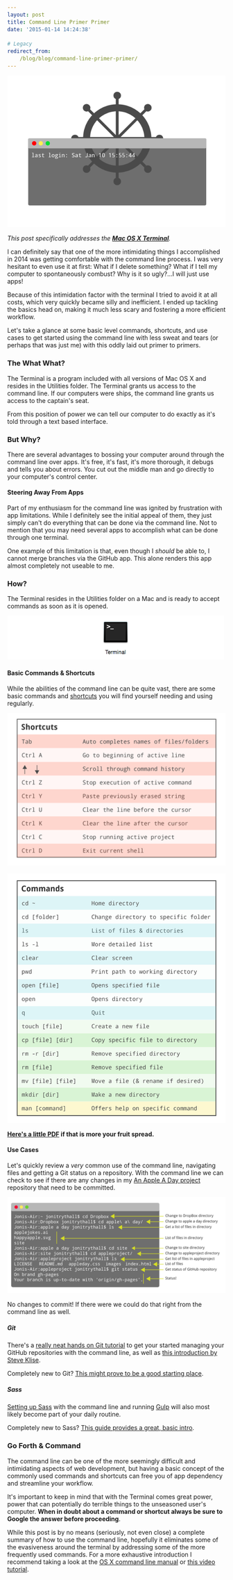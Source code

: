 ```yaml
---
layout: post
title: Command Line Primer Primer
date: '2015-01-14 14:24:38'

# Legacy
redirect_from:
    /blog/blog/command-line-primer-primer/
---
```


![Illustrated helm behind a terminal screen.](/content/2015/Jan/Screen-Shot-2015-01-12-at-1-52-47-PM.png)

*This post specifically addresses the **[Mac OS X Terminal](http://manuals.info.apple.com/MANUALS/1000/MA1173/en_US/IntroCommandLine_v10.6.pdf)**.*

I can definitely say that one of the more intimidating things I accomplished in 2014 was getting comfortable with the command line process. I was very hesitant to even use it at first: What if I delete something? What if I tell my computer to spontaneously combust? Why is it so ugly?...I will just use apps!

Because of this intimidation factor with the terminal I tried to avoid it at all costs, which very quickly became silly and inefficient. I ended up tackling the basics head on, making it much less scary and fostering a more efficient workflow.  

Let's take a glance at some basic level commands, shortcuts, and use cases to get started using the command line with less sweat and tears (or perhaps that was just me) with this oddly laid out primer to primers.

### The What What?
The Terminal is a program included with all versions of Mac OS X and resides in the Utilities folder. The Terminal grants us access to the command line. If our computers were ships, the command line grants us access to the captain's seat.

From this position of power we can tell our computer to do exactly as it's told through a text based interface.

### But Why?
There are several advantages to bossing your computer around through the command line over apps. It's free, it's fast, it's more thorough, it debugs and tells you about errors. You cut out the middle man and go directly to your computer's control center.

#### Steering Away From Apps
Part of my enthusiasm for the command line was ignited by frustration with app limitations. While I definitely see the initial appeal of them, they just simply can't do everything that can be done via the command line. Not to mention that you may need several apps to accomplish what can be done through one terminal.

One example of this limitation is that, even though I *should* be able to, I cannot merge branches via the GitHub app. This alone renders this app almost completely not useable to me.

### How?
The Terminal resides in the Utilities folder on a Mac and is ready to accept commands as soon as it is opened.

![Screenshot of the Terminal icon on Mac](/content/2015/Jan/terminalpreview-1.png)

#### Basic Commands & Shortcuts
While the abilities of the command line can be quite vast, there are some basic commands and [shortcuts](http://en.wikipedia.org/wiki/Table_of_keyboard_shortcuts#Command_line_shortcuts) you will find yourself needing and using regularly.

![List of common Mac OS X command line shortcuts](/content/2015/Jan/shortcuts-02-1.jpg)

![List of common Mac OS X command line commands](/content/2015/Jan/commands-03-2.jpg)

**[Here's a little PDF](http://jonibologna.com/content/commandprimer.pdf) if that is more your fruit spread.**

#### Use Cases
Let's quickly review a *very* common use of the command line, navigating files and getting a Git status on a repository. With the command line we can check to see if there are any changes in my [An Apple A Day project](http://jonitrythall.github.io/appleproject/) repository that need to be committed.

![Preview of command line process to find Git repository and check status](/content/2015/Jan/example-04.jpg)

No changes to commit! If there were we could do that right from the command line as well.

##### Git
There's a [really neat hands on Git tutorial](https://try.github.io/levels/1/challenges/1) to get your started managing your GitHub repositories with the command line, as well as [this introduction by Steve Klise](http://sklise.com/2012/09/22/introduction-to-git/).

Completely new to Git? [This might prove to be a good starting place](http://www.git-tower.com/learn/videos).

##### Sass
[Setting up Sass](http://thesassway.com/beginner/getting-started-with-sass-and-compass) with the command line and running [Gulp](http://gulpjs.com/) will also most likely become part of your daily routine.

Completely new to Sass? [This guide provides a great, basic intro](http://sass-lang.com/guide).

### Go Forth & Command
The command line can be one of the more seemingly difficult and intimidating aspects of web development, but having a basic concept of the commonly used commands and shortcuts can free you of app dependency and streamline your workflow.

It's important to keep in mind that with the Terminal comes great power, power that can potentially do terrible things to the unseasoned user's computer. **When in doubt about a command or shortcut always be sure to Google the answer before proceeding**.

While this post is by no means (seriously, not even close) a complete summary of how to use the command line, hopefully it eliminates some of the evasiveness around the terminal by addressing some of the more frequently used commands. For a more exhaustive introduction I recommend taking a look at the [OS X command line manual](http://manuals.info.apple.com/MANUALS/1000/MA1173/en_US/IntroCommandLine_v10.6.pdf) or [this video tutorial](https://www.youtube.com/watch?v=bE9DyH43C2I).
